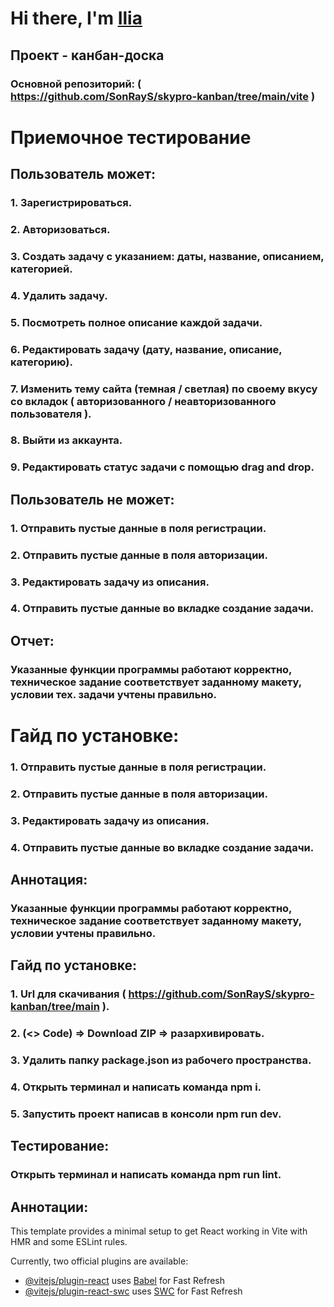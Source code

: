 # Hi there, I'm [Ilia](https://gist.github.com/SonRayS) 

## Проект - канбан-доска

### Основной репозиторий: ( https://github.com/SonRayS/skypro-kanban/tree/main/vite )


# Приемочное тестирование 


## Пользователь может: 

### 1. Зарегистрироваться. 
### 2. Авторизоваться. 
### 3. Создать задачу с указанием: даты, название, описанием, категорией. 
### 4. Удалить задачу.
### 5. Посмотреть полное описание каждой задачи.
### 6. Редактировать задачу (дату, название, описание, категорию).
### 7. Изменить тему сайта (темная / светлая) по своему вкусу со вкладок ( авторизованного / неавторизованного пользователя ). 
### 8. Выйти из аккаунта. 
### 9. Редактировать статус задачи с помощью drag and drop. 


## Пользователь не может: 

### 1. Отправить пустые данные в поля регистрации. 
### 2. Отправить пустые данные в поля авторизации. 
### 3. Редактировать задачу из описания. 
### 4. Отправить пустые данные во вкладке создание задачи.


## Отчет:

### Указанные функции программы работают корректно, техническое задание соответствует заданному макету, условии тех. задачи учтены правильно.


# Гайд по установке:
### 1. Отправить пустые данные в поля регистрации. 
### 2. Отправить пустые данные в поля авторизации. 
### 3. Редактировать задачу из описания. 
### 4. Отправить пустые данные во вкладке создание задачи.

## Аннотация:

### Указанные функции программы работают корректно, техническое задание соответствует заданному макету, условии учтены правильно.

## Гайд по установке:

### 1. Url для скачивания ( https://github.com/SonRayS/skypro-kanban/tree/main ).
### 2. (<> Code) => Download ZIP => разархивировать.
### 3. Удалить папку package.json из рабочего пространства. 
### 4. Открыть терминал и написать команда npm i. 
### 5. Запустить проект написав в консоли npm run dev.


## Тестирование:
### Открыть терминал и написать команда npm run lint.


## Аннотации:


This template provides a minimal setup to get React working in Vite with HMR and some ESLint rules.

Currently, two official plugins are available:

- [@vitejs/plugin-react](https://github.com/vitejs/vite-plugin-react/blob/main/packages/plugin-react/README.md) uses [Babel](https://babeljs.io/) for Fast Refresh
- [@vitejs/plugin-react-swc](https://github.com/vitejs/vite-plugin-react-swc) uses [SWC](https://swc.rs/) for Fast Refresh
